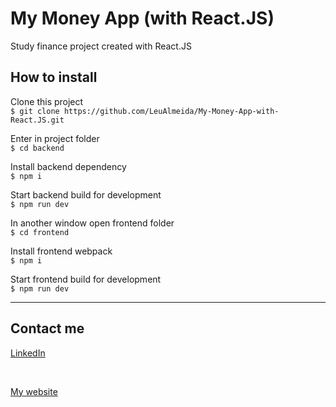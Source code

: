 # My Money App (with React.JS)
 Study finance project created with React.JS

## How to install

Clone this project <br/>
`$ git clone https://github.com/LeuAlmeida/My-Money-App-with-React.JS.git`

Enter in project folder <br/>
`$ cd backend`

Install backend dependency <br/>
`$ npm i`

Start backend build for development <br/>
`$ npm run dev`

In another window open frontend folder <br/>
`$ cd frontend`

Install frontend webpack <br/>
`$ npm i`

Start frontend build for development <br/>
`$ npm run dev`

<hr/>

## Contact me

<a href="https://www.linkedin.com/in/leonardoalmeida99/" class="btn btn-primary" target="_blank">LinkedIn</a>

<br />

<a href="http://webid.net.br" target="_blank">My website</a>
